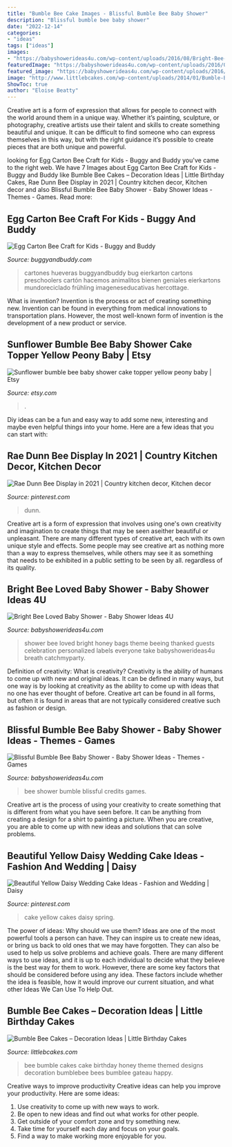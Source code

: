 ```yaml
---
title: "Bumble Bee Cake Images - Blissful Bumble Bee Baby Shower"
description: "Blissful bumble bee baby shower"
date: "2022-12-14"
categories:
- "ideas"
tags: ["ideas"]
images:
- "https://babyshowerideas4u.com/wp-content/uploads/2016/08/Bright-Bee-Loved-Baby-Shower-Babys-Breath-600x899.jpg"
featuredImage: "https://babyshowerideas4u.com/wp-content/uploads/2016/08/Bright-Bee-Loved-Baby-Shower-Babys-Breath-600x899.jpg"
featured_image: "https://babyshowerideas4u.com/wp-content/uploads/2016/08/Bright-Bee-Loved-Baby-Shower-Babys-Breath-600x899.jpg"
image: "http://www.littlebcakes.com/wp-content/uploads/2014/01/Bumble-Bee-Cake.jpg"
ShowToc: true
author: "Eloise Beatty"
---
```



Creative art is a form of expression that allows for people to connect with the world around them in a unique way. Whether it’s painting, sculpture, or photography, creative artists use their talent and skills to create something beautiful and unique. It can be difficult to find someone who can express themselves in this way, but with the right guidance it’s possible to create pieces that are both unique and powerful.

	

		
looking for Egg Carton Bee Craft for Kids - Buggy and Buddy you've came to the right web. We have 7 Images about Egg Carton Bee Craft for Kids - Buggy and Buddy like Bumble Bee Cakes – Decoration Ideas | Little Birthday Cakes, Rae Dunn Bee Display in 2021 | Country kitchen decor, Kitchen decor and also Blissful Bumble Bee Baby Shower - Baby Shower Ideas - Themes - Games. Read more:
		
    
## Egg Carton Bee Craft For Kids - Buggy And Buddy

<img loading=lazy src="https://cdn.buggyandbuddy.com/wp-content/uploads/2017/03/bee-square-wm.jpg" onerror="this.onerror=null;this.src='https://tse1.mm.bing.net/th?id=OIP.UJyE_vjUibPmZnNPR0MFjwHaHa&amp;pid=15.1';" alt="Egg Carton Bee Craft for Kids - Buggy and Buddy">

_Source: buggyandbuddy.com_

>cartones hueveras buggyandbuddy bug eierkarton cartons preschoolers cartón hacemos animalitos bienen geniales eierkartons mundoreciclado frühling imageneseducativas hercottage. 

	

What is invention?
Invention is the process or act of creating something new. Invention can be found in everything from medical innovations to transportation plans. However, the most well-known form of invention is the development of a new product or service.

    
## Sunflower Bumble Bee Baby Shower Cake Topper Yellow Peony Baby | Etsy

<img loading=lazy src="https://i.etsystatic.com/10559715/r/il/8dee8f/1896992606/il_794xN.1896992606_d1ua.jpg" onerror="this.onerror=null;this.src='https://tse3.mm.bing.net/th?id=OIP.ukX8SbfSQ7SUhK6iD7WUawHaJ4&amp;pid=15.1';" alt="Sunflower bumble bee baby shower cake topper yellow peony baby | Etsy">

_Source: etsy.com_

>. 

	

Diy ideas can be a fun and easy way to add some new, interesting and maybe even helpful things into your home. Here are a few ideas that you can start with: 

    
## Rae Dunn Bee Display In 2021 | Country Kitchen Decor, Kitchen Decor

<img loading=lazy src="https://i.pinimg.com/736x/8c/c6/df/8cc6df13559ed2c18f37f1dcc0a98f92.jpg" onerror="this.onerror=null;this.src='https://tse2.mm.bing.net/th?id=OIP.3NJ7O_MLIIuHvl3vpY-n4wHaJ3&amp;pid=15.1';" alt="Rae Dunn Bee Display in 2021 | Country kitchen decor, Kitchen decor">

_Source: pinterest.com_

>dunn. 

	

Creative art is a form of expression that involves using one's own creativity and imagination to create things that may be seen aseither beautiful or unpleasant. There are many different types of creative art, each with its own unique style and effects. Some people may see creative art as nothing more than a way to express themselves, while others may see it as something that needs to be exhibited in a public setting to be seen by all. regardless of its quality.

    
## Bright Bee Loved Baby Shower - Baby Shower Ideas 4U

<img loading=lazy src="https://babyshowerideas4u.com/wp-content/uploads/2016/08/Bright-Bee-Loved-Baby-Shower-Babys-Breath-600x899.jpg" onerror="this.onerror=null;this.src='https://tse3.mm.bing.net/th?id=OIP.JU3dz0f5xWGCcda2W470SAHaLG&amp;pid=15.1';" alt="Bright Bee Loved Baby Shower - Baby Shower Ideas 4U">

_Source: babyshowerideas4u.com_

>shower bee loved bright honey bags theme beeing thanked guests celebration personalized labels everyone take babyshowerideas4u breath catchmyparty. 

	

Definition of creativity: What is creativity?
Creativity is the ability of humans to come up with new and original ideas. It can be defined in many ways, but one way is by looking at creativity as the ability to come up with ideas that no one has ever thought of before. Creative art can be found in all forms, but often it is found in areas that are not typically considered creative such as fashion or design.

    
## Blissful Bumble Bee Baby Shower - Baby Shower Ideas - Themes - Games

<img loading=lazy src="http://www.babyshowerideas4u.com/wp-content/uploads/2016/08/Blissful-Bumble-Bee-Baby-Shower-Table.jpg" onerror="this.onerror=null;this.src='https://tse1.mm.bing.net/th?id=OIP.2BA8qw7zrryWEIaFMjcBNgHaLH&amp;pid=15.1';" alt="Blissful Bumble Bee Baby Shower - Baby Shower Ideas - Themes - Games">

_Source: babyshowerideas4u.com_

>bee shower bumble blissful credits games. 

	

Creative art is the process of using your creativity to create something that is different from what you have seen before. It can be anything from creating a design for a shirt to painting a picture. When you are creative, you are able to come up with new ideas and solutions that can solve problems.

    
## Beautiful Yellow Daisy Wedding Cake Ideas - Fashion And Wedding | Daisy

<img loading=lazy src="https://i.pinimg.com/736x/95/4c/0a/954c0a92297e44776785afc65dcb4d09.jpg" onerror="this.onerror=null;this.src='https://tse2.mm.bing.net/th?id=OIP.P4sTZAy4HwkmPNAJCJsjXwHaLH&amp;pid=15.1';" alt="Beautiful Yellow Daisy Wedding Cake Ideas - Fashion and Wedding | Daisy">

_Source: pinterest.com_

>cake yellow cakes daisy spring. 

	

The power of ideas: Why should we use them?
Ideas are one of the most powerful tools a person can have. They can inspire us to create new ideas, or bring us back to old ones that we may have forgotten. They can also be used to help us solve problems and achieve goals. There are many different ways to use ideas, and it is up to each individual to decide what they believe is the best way for them to work. However, there are some key factors that should be considered before using any idea. These factors include whether the idea is feasible, how it would improve our current situation, and what other Ideas We Can Use To Help Out.

    
## Bumble Bee Cakes – Decoration Ideas | Little Birthday Cakes

<img loading=lazy src="http://www.littlebcakes.com/wp-content/uploads/2014/01/Bumble-Bee-Cake.jpg" onerror="this.onerror=null;this.src='https://tse2.mm.bing.net/th?id=OIP.L8XUa_I7UN4F4Lu0HB5w8gHaJ6&amp;pid=15.1';" alt="Bumble Bee Cakes – Decoration Ideas | Little Birthday Cakes">

_Source: littlebcakes.com_

>bee bumble cakes cake birthday honey theme themed designs decoration bumblebee bees bumblee gateau happy. 

	

Creative ways to improve productivity
Creative ideas can help you improve your productivity. Here are some ideas: 
1. Use creativity to come up with new ways to work.
2. Be open to new ideas and find out what works for other people. 
3. Get outside of your comfort zone and try something new. 
4. Take time for yourself each day and focus on your goals. 
5. Find a way to make working more enjoyable for you.

